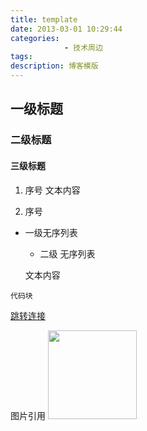```yaml
---
title: template
date: 2013-03-01 10:29:44
categories: 
            - 技术周边
tags: 
description: 博客模版
---
```


## 一级标题

### 二级标题

#### 三级标题

1. 序号
文本内容

2. 序号

- 一级无序列表

    - 二级 无序列表
    
    文本内容
     
```
代码块
```

[跳转连接](https://github.com/huscarter)

图片引用
<img src="https://avatars3.githubusercontent.com/u/5885888?s=400&u=8275ad71dffe1f5ae5f80120eff6aaba4230653b&v=4" style="width:142px;height:142px" />


